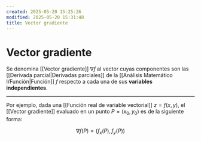 ```yaml
---
created: 2025-05-20 15:25:26
modified: 2025-05-20 15:31:48
title: Vector gradiente
---
```


# Vector gradiente

Se denomina [[Vector gradiente]] $\nabla f$ al vector cuyas componentes son las [[Derivada parcial|Derivadas parciales]] de la [[Análisis Matemático I/Función|Función]] $f$ respecto a cada una de sus **variables independientes**.

---

Por ejemplo, dada una [[Función real de variable vectorial]] $z = f(x, y)$, el [[Vector gradiente]] evaluado en un punto $P = \left( x_0, y_0 \right)$ es de la siguiente forma:

$$
\nabla f \left( P \right) =
\left( f_x \left( P \right), f_y \left( P \right) \right)
$$
